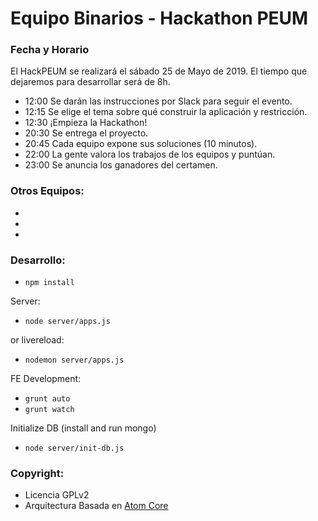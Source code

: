 # Equipo Binarios - Hackathon PEUM
### Fecha y Horario
El HackPEUM se realizará el sábado 25 de Mayo de 2019. El tiempo que dejaremos para desarrollar será de 8h.
- 12:00 Se darán las instrucciones por Slack para seguir el evento.
- 12:15 Se elige el tema sobre qué construir la aplicación y restricción.
- 12:30 ¡Empieza la Hackathon!
- 20:30 Se entrega el proyecto.
- 20:45 Cada equipo expone sus soluciones (10 minutos).
- 22:00 La gente valora los trabajos de los equipos y puntúan.
- 23:00 Se anuncia los ganadores del certamen.

### Otros Equipos:

-
-
-

### Desarrollo:


 - `npm install`

 Server:
 - `node server/apps.js`

 or livereload:
 - `nodemon server/apps.js`

 FE Development:
 - `grunt auto`
 - `grunt watch`

 Initialize DB (install and run mongo)
 - `node server/init-db.js`


### Copyright:

- Licencia GPLv2
- Arquitectura Basada en [Atom Core](https://github.com/jjlmoya/atom-core/)
